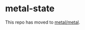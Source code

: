# metal-state

This repo has moved to [metal/metal](https://github.com/metal/metal/tree/master/packages/metal-state).
